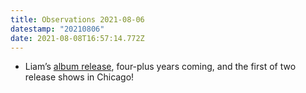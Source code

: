 ```yaml
---
title: Observations 2021-08-06
datestamp: "20210806"
date: 2021-08-08T16:57:14.772Z
---
```

- Liam’s [album release](https://liamkazar.bandcamp.com/album/due-north), four-plus years coming, and the first of two release shows in Chicago!